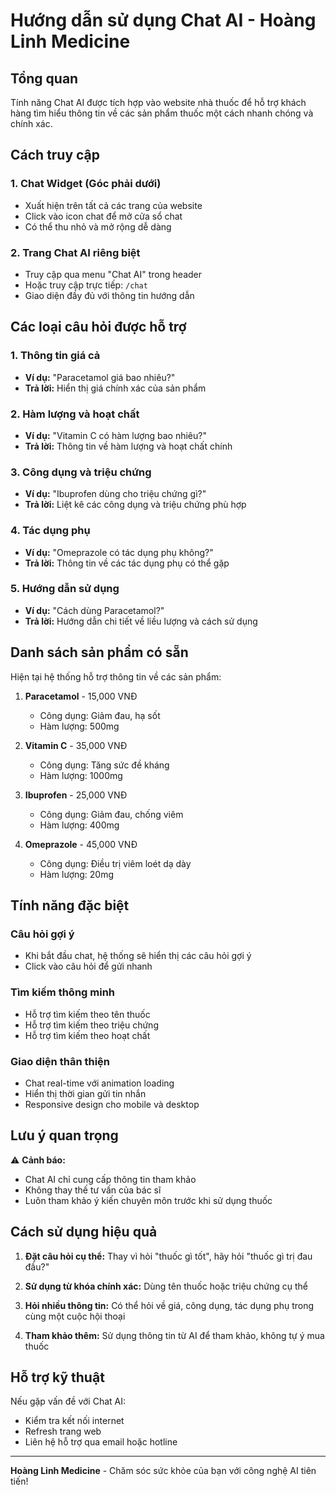 # Hướng dẫn sử dụng Chat AI - Hoàng Linh Medicine

## Tổng quan
Tính năng Chat AI được tích hợp vào website nhà thuốc để hỗ trợ khách hàng tìm hiểu thông tin về các sản phẩm thuốc một cách nhanh chóng và chính xác.

## Cách truy cập

### 1. Chat Widget (Góc phải dưới)
- Xuất hiện trên tất cả các trang của website
- Click vào icon chat để mở cửa sổ chat
- Có thể thu nhỏ và mở rộng dễ dàng

### 2. Trang Chat AI riêng biệt
- Truy cập qua menu "Chat AI" trong header
- Hoặc truy cập trực tiếp: `/chat`
- Giao diện đầy đủ với thông tin hướng dẫn

## Các loại câu hỏi được hỗ trợ

### 1. Thông tin giá cả
- **Ví dụ:** "Paracetamol giá bao nhiêu?"
- **Trả lời:** Hiển thị giá chính xác của sản phẩm

### 2. Hàm lượng và hoạt chất
- **Ví dụ:** "Vitamin C có hàm lượng bao nhiêu?"
- **Trả lời:** Thông tin về hàm lượng và hoạt chất chính

### 3. Công dụng và triệu chứng
- **Ví dụ:** "Ibuprofen dùng cho triệu chứng gì?"
- **Trả lời:** Liệt kê các công dụng và triệu chứng phù hợp

### 4. Tác dụng phụ
- **Ví dụ:** "Omeprazole có tác dụng phụ không?"
- **Trả lời:** Thông tin về các tác dụng phụ có thể gặp

### 5. Hướng dẫn sử dụng
- **Ví dụ:** "Cách dùng Paracetamol?"
- **Trả lời:** Hướng dẫn chi tiết về liều lượng và cách sử dụng

## Danh sách sản phẩm có sẵn

Hiện tại hệ thống hỗ trợ thông tin về các sản phẩm:

1. **Paracetamol** - 15,000 VNĐ
   - Công dụng: Giảm đau, hạ sốt
   - Hàm lượng: 500mg

2. **Vitamin C** - 35,000 VNĐ
   - Công dụng: Tăng sức đề kháng
   - Hàm lượng: 1000mg

3. **Ibuprofen** - 25,000 VNĐ
   - Công dụng: Giảm đau, chống viêm
   - Hàm lượng: 400mg

4. **Omeprazole** - 45,000 VNĐ
   - Công dụng: Điều trị viêm loét dạ dày
   - Hàm lượng: 20mg

## Tính năng đặc biệt

### Câu hỏi gợi ý
- Khi bắt đầu chat, hệ thống sẽ hiển thị các câu hỏi gợi ý
- Click vào câu hỏi để gửi nhanh

### Tìm kiếm thông minh
- Hỗ trợ tìm kiếm theo tên thuốc
- Hỗ trợ tìm kiếm theo triệu chứng
- Hỗ trợ tìm kiếm theo hoạt chất

### Giao diện thân thiện
- Chat real-time với animation loading
- Hiển thị thời gian gửi tin nhắn
- Responsive design cho mobile và desktop

## Lưu ý quan trọng

⚠️ **Cảnh báo:** 
- Chat AI chỉ cung cấp thông tin tham khảo
- Không thay thế tư vấn của bác sĩ
- Luôn tham khảo ý kiến chuyên môn trước khi sử dụng thuốc

## Cách sử dụng hiệu quả

1. **Đặt câu hỏi cụ thể:** Thay vì hỏi "thuốc gì tốt", hãy hỏi "thuốc gì trị đau đầu?"

2. **Sử dụng từ khóa chính xác:** Dùng tên thuốc hoặc triệu chứng cụ thể

3. **Hỏi nhiều thông tin:** Có thể hỏi về giá, công dụng, tác dụng phụ trong cùng một cuộc hội thoại

4. **Tham khảo thêm:** Sử dụng thông tin từ AI để tham khảo, không tự ý mua thuốc

## Hỗ trợ kỹ thuật

Nếu gặp vấn đề với Chat AI:
- Kiểm tra kết nối internet
- Refresh trang web
- Liên hệ hỗ trợ qua email hoặc hotline

---

**Hoàng Linh Medicine** - Chăm sóc sức khỏe của bạn với công nghệ AI tiên tiến! 